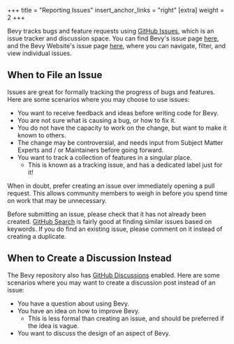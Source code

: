+++
title = "Reporting Issues"
insert_anchor_links = "right"
[extra]
weight = 2
+++

Bevy tracks bugs and feature requests using [GitHub Issues], which is an issue tracker and discussion space. You can find Bevy's issue page [here](https://github.com/bevyengine/bevy/issues), and the Bevy Website's issue page [here](https://github.com/bevyengine/bevy-website/issues), where you can navigate, filter, and view individual issues.

[GitHub Issues]: https://docs.github.com/en/issues/tracking-your-work-with-issues/about-issues

## When to File an Issue

Issues are great for formally tracking the progress of bugs and features. Here are some scenarios where you may choose to use issues:

- You want to receive feedback and ideas before writing code for Bevy.
- You are not sure what is causing a bug, or how to fix it.
- You do not have the capacity to work on the change, but want to make it known to others.
- The change may be controversial, and needs input from Subject Matter Experts and / or Maintainers before going forward.
- You want to track a collection of features in a singular place.
  - This is known as a tracking issue, and has a dedicated label just for it!

When in doubt, prefer creating an issue over immediately opening a pull request. This allows community members to weigh in before you spend time on work that may be unnecessary.

Before submitting an issue, please check that it has not already been created. [GitHub Search] is fairly good at finding similar issues based on keywords. If you do find an existing issue, please comment on it instead of creating a duplicate.

[GitHub Search]: https://github.com/search?q=repo%3Abevyengine%2Fbevy&type=issues

## When to Create a Discussion Instead

The Bevy repository also has [GitHub Discussions] enabled. Here are some scenarios where you may want to create a discussion post instead of an issue:

[GitHub Discussions]: https://github.com/bevyengine/bevy/discussions

- You have a question about using Bevy.
- You have an idea on how to improve Bevy.
  - This is less formal than creating an issue, and should be preferred if the idea is vague.
- You want to discuss the design of an aspect of Bevy.
